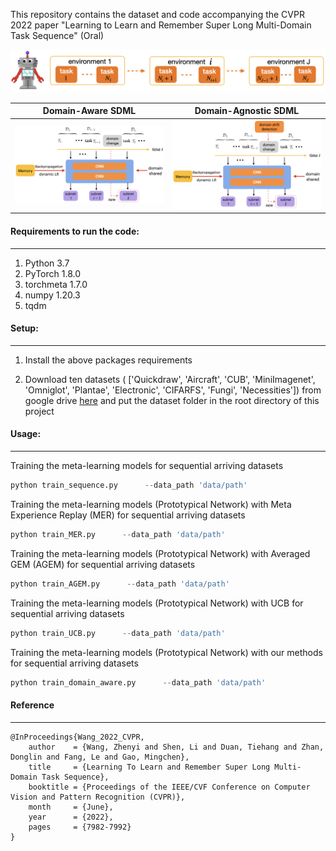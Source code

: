 This repository contains the dataset and code accompanying the CVPR 2022 paper "Learning to Learn and Remember Super Long Multi-Domain Task Sequence" (Oral)

![network structure](figure/metadomain.png  "Problem description")

<!-- ![network structure](figure/domainaware.png  "Problem description") -->

Domain-Aware SDML            |  Domain-Agnostic SDML
:-------------------------:|:-------------------------:
![](figure/domainaware.png  "Problem description")  |  ![](figure/domainagnostic.png  "Problem description")


#### Requirements to run the code:
---

1. Python 3.7
2. PyTorch 1.8.0
3. torchmeta 1.7.0
4. numpy 1.20.3
5. tqdm



#### Setup:
---

1. Install the above packages requirements

2. Download ten datasets ( ['Quickdraw', 'Aircraft', 'CUB', 'MiniImagenet', 'Omniglot', 'Plantae', 'Electronic', 'CIFARFS', 'Fungi', 'Necessities']) from google drive [here](https://drive.google.com/file/d/1e7T9WC6nIxm7DhhI-l5DgSy6Jz94fCe5/view?usp=sharing)
and put the dataset folder in the root directory of this project
   


#### Usage:
---

Training the meta-learning models for sequential arriving datasets

```python
python train_sequence.py      --data_path 'data/path'
```


Training the meta-learning models (Prototypical Network) with Meta Experience Replay (MER) for sequential arriving datasets

```python
python train_MER.py      --data_path 'data/path'
```


Training the meta-learning models (Prototypical Network) with Averaged GEM (AGEM) for sequential arriving datasets

```python
python train_AGEM.py      --data_path 'data/path'
```


Training the meta-learning models (Prototypical Network) with UCB for sequential arriving datasets

```python
python train_UCB.py      --data_path 'data/path'
```


Training the meta-learning models (Prototypical Network) with our methods for sequential arriving datasets

```python
python train_domain_aware.py      --data_path 'data/path'
```







#### Reference
---


```
@InProceedings{Wang_2022_CVPR,
    author    = {Wang, Zhenyi and Shen, Li and Duan, Tiehang and Zhan, Donglin and Fang, Le and Gao, Mingchen},
    title     = {Learning To Learn and Remember Super Long Multi-Domain Task Sequence},
    booktitle = {Proceedings of the IEEE/CVF Conference on Computer Vision and Pattern Recognition (CVPR)},
    month     = {June},
    year      = {2022},
    pages     = {7982-7992}
}

```
